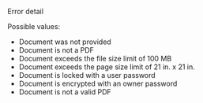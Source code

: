 Error detail

Possible values:
* Document was not provided
* Document is not a PDF
* Document exceeds the file size limit of 100 MB
* Document exceeds the page size limit of 21 in. x 21 in.
* Document is locked with a user password
* Document is encrypted with an owner password
* Document is not a valid PDF
